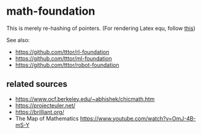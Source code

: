 # math-foundation
This is merely re-hashing of pointers.
(For rendering Latex equ, follow [this](https://github.com/tttor/robot-foundation/blob/master/tool/git.md#latex-equations-in-github-repositories))

See also:
* https://github.com/tttor/rl-foundation
* https://github.com/tttor/ml-foundation
* https://github.com/tttor/robot-foundation

## related sources
* https://www.ocf.berkeley.edu/~abhishek/chicmath.htm
* https://projecteuler.net/
* https://brilliant.org/
* The Map of Mathematics https://www.youtube.com/watch?v=OmJ-4B-mS-Y
